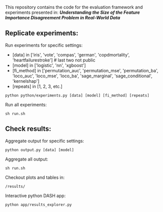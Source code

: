 This repository contains the code for the evaluation framework and experiments presented in:
***Understanding the Size of the Feature Importance Disagreement Problem in Real-World Data***

## Replicate experiments:

Run experiments for specific settings:
* [data] in ['iris', 'vote', 'compas', 'german', 'copdmortality', 'heartfailurestroke'] # last two not public
* [model] in ['logistic', 'nn', 'xgboost']
* [fi_method] in ['permutation_auc', 'permutation_mse', 'permutation_ba', 'loco_auc', 'loco_mse', 'loco_ba', 'sage_marginal', 'sage_conditional', 'kernelshap']
* [repeats] in [1, 2, 3, etc.]

```
python python/experiments.py [data] [model] [fi_method] [repeats]
```

Run all experiments:
```
sh run.sh
```

## Check results:

Aggregate output for specific settings:
```
python output.py [data] [model]
```

Aggregate all output:
```
sh run.sh
```

Checkout plots and tables in:
```
/results/
```

Interactive python DASH app:
```
python app/results_explorer.py
```


